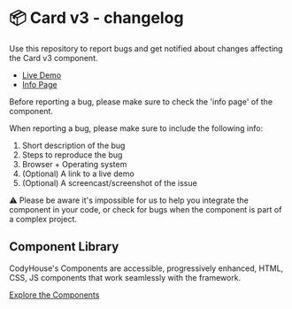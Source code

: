 # 📦 Card v3 - changelog

Use this repository to report bugs and get notified about changes affecting the Card v3 component.

- [Live Demo](https://codyhouse.co/ds/components/app/card-v3)
- [Info Page](https://codyhouse.co/ds/components/info/card-v3)

Before reporting a bug, please make sure to check the 'info page' of the component. 

When reporting a bug, please make sure to include the following info:

1. Short description of the bug
2. Steps to reproduce the bug
3. Browser + Operating system
4. (Optional) A link to a live demo
5. (Optional) A screencast/screenshot of the issue

⚠️ Please be aware it's impossible for us to help you integrate the component in your code, or check for bugs when the component is part of a complex project.

## Component Library

CodyHouse's Components are accessible, progressively enhanced, HTML, CSS, JS components that work seamlessly with the framework.

[Explore the Components](https://codyhouse.co/ds/components)
